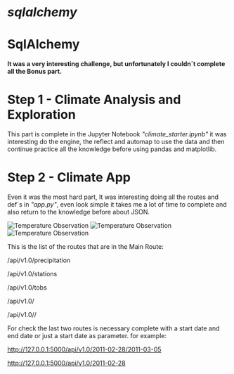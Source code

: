 # *sqlalchemy*
# SqlAlchemy  

**It was a very interesting challenge, but unfortunately I couldn´t complete all the Bonus part.**

# Step 1 - Climate Analysis and Exploration
This part is complete in the Jupyter Notebook *"climate_starter.ipynb"* it was interesting do the engine, the reflect and  automap to use the data and then continue practice all the knowledge before using pandas and matplotlib.

# Step 2 - Climate App
Even it was the most hard part, It was interesting doing all the routes and def´s in *"app.py"*, even look simple it takes me a lot of time to complete and also return to the knowledge before about JSON. 


![Temperature Observation](sqlalchemy-challenge/Images/Temperature_observation.png)
![Temperature Observation](sqlalchemy-challenge/Images/Temperature_observation.png)
![Temperature Observation](sqlalchemy-challenge/Images/Temperature_observation.png)

This is the list of the routes that are in the Main Route:

/api/v1.0/precipitation

/api/v1.0/stations

/api/v1.0/tobs

/api/v1.0/

/api/v1.0//

For check the last two routes is necessary complete with a start date and end date  or just a start date as parameter.
for example: 

http://127.0.0.1:5000/api/v1.0/2011-02-28/2011-03-05

http://127.0.0.1:5000/api/v1.0/2011-02-28




